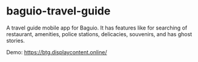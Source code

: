 # baguio-travel-guide

A travel guide mobile app for Baguio. It has features like for searching of restaurant, amenities, police stations, delicacies, souvenirs, and has ghost stories.

Demo: https://btg.displaycontent.online/
